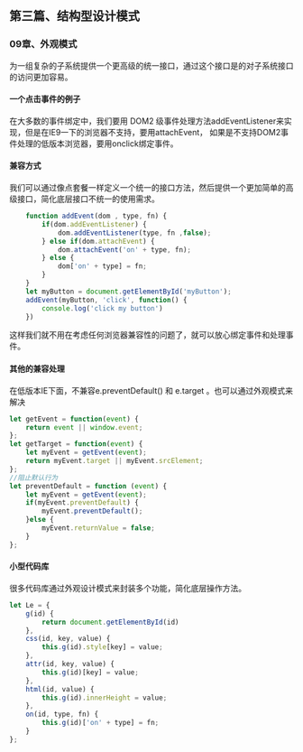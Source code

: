 ## <div id="class03">第三篇、结构型设计模式</div>

### <div id="class03-09">09章、外观模式</div>
为一组复杂的子系统提供一个更高级的统一接口，通过这个接口是的对子系统接口的访问更加容易。


#### 一个点击事件的例子
在大多数的事件绑定中，我们要用 DOM2 级事件处理方法addEventListener来实现，但是在IE9一下的浏览器不支持，要用attachEvent，
如果是不支持DOM2事件处理的低版本浏览器，要用onclick绑定事件。

#### 兼容方式                   
我们可以通过像点套餐一样定义一个统一的接口方法，然后提供一个更加简单的高级接口，简化底层接口不统一的使用需求。
```javascript
    function addEvent(dom , type, fn) {
        if(dom.addEventListener) {
            dom.addEventListener(type, fn ,false);
        } else if(dom.attachEvent) {
            dom.attachEvent('on' + type, fn);
        } else {
            dom['on' + type] = fn;
        }
    }
    let myButton = document.getElementById('myButton');
    addEvent(myButton, 'click', function() {
        console.log('click my button')
    })
```
这样我们就不用在考虑任何浏览器兼容性的问题了，就可以放心绑定事件和处理事件。

#### 其他的兼容处理                
在低版本IE下面，不兼容e.preventDefault() 和 e.target 。也可以通过外观模式来解决
```javascript
let getEvent = function(event) {
    return event || window.event;
};
let getTarget = function(event) {
    let myEvent = getEvent(event);
    return myEvent.target || myEvent.srcElement;
};
//阻止默认行为
let preventDefault = function (event) {
    let myEvent = getEvent(event);
    if(myEvent.preventDefault) {
        myEvent.preventDefault();
    }else {
        myEvent.returnValue = false;
    }
};
```

#### 小型代码库
很多代码库通过外观设计模式来封装多个功能，简化底层操作方法。
```javascript
let Le = {
    g(id) {
        return document.getElementById(id)
    },
    css(id, key, value) {
        this.g(id).style[key] = value;
    },
    attr(id, key, value) {
        this.g(id)[key] = value;
    },
    html(id, value) {
        this.g(id).innerHeight = value;
    },
    on(id, type, fn) {
        this.g(id)['on' + type] = fn;
    }
};
```

